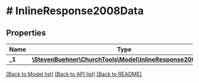 # # InlineResponse2008Data

## Properties

Name | Type | Description | Notes
------------ | ------------- | ------------- | -------------
**_1** | [**\StevenBuehner\ChurchTools\Model\InlineResponse2008Data1**](InlineResponse2008Data1.md) |  | [optional]

[[Back to Model list]](../../README.md#models) [[Back to API list]](../../README.md#endpoints) [[Back to README]](../../README.md)

